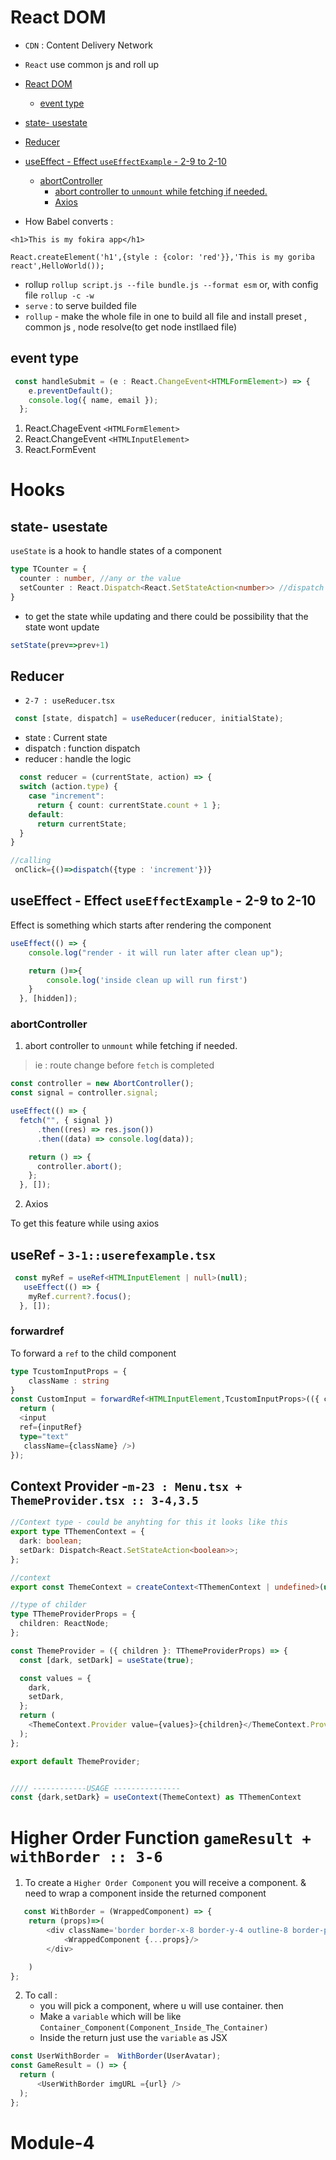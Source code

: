 # React DOM

- `CDN` : Content Delivery Network
- `React` use common js and roll up
- [React DOM](#react-dom)

  - [event type](#event-type)
- [state- usestate](#state--usestate)
- [Reducer](#reducer)
- [useEffect - Effect `useEffectExample` - 2-9 to 2-10](#useeffect---effect-useeffectexample---2-9-to-2-10)

  - [abortController](#abortcontroller)
    - [abort controller to `unmount` while fetching if needed.](#abort-controller-to-unmount-while-fetching-if-needed)
    - [Axios](#axios)
- How Babel converts :

```Js
<h1>This is my fokira app</h1> 

React.createElement('h1',{style : {color: 'red'}},'This is my goriba react',HelloWorld());
```

- rollup `rollup script.js --file bundle.js --format esm`
  or, with config file `rollup -c -w`
- `serve` : to serve builded file
- `rollup` - make the whole file in one to build all file and install preset , common js , node resolve(to get node instllaed file)

## event type

```ts
 const handleSubmit = (e : React.ChangeEvent<HTMLFormElement>) => {
    e.preventDefault();
    console.log({ name, email });
  };
```

1. React.ChageEvent `<HTMLFormElement>`
2. React.ChangeEvent `<HTMLInputElement>`
3. React.FormEvent

# Hooks
## state- usestate

`useState` is a hook to handle states of a component

```ts
type TCounter = {
  counter : number, //any or the value
  setCounter : React.Dispatch<React.SetStateAction<number>> //dispatch function type
}
```

- to get the state while updating and there could be possibility that the state wont update

```ts
setState(prev=>prev+1)
```

## Reducer

- ``2-7 : useReducer.tsx``

```js
 const [state, dispatch] = useReducer(reducer, initialState);

```

- state : Current state
- dispatch : function dispatch
- reducer : handle the logic

```ts
  const reducer = (currentState, action) => {
  switch (action.type) {
    case "increment":
      return { count: currentState.count + 1 };
    default:
      return currentState;
  }
}
```

```ts
//calling 
 onClick={()=>dispatch({type : 'increment'})}
```

## useEffect - Effect `useEffectExample` - 2-9 to 2-10

Effect is something which starts after rendering the component

```ts
useEffect(() => {
    console.log("render - it will run later after clean up");

    return ()=>{
        console.log('inside clean up will run first')
    }
  }, [hidden]);
```

### abortController
1.  abort controller to `unmount` while fetching if needed.

> ie : route change before `fetch` is completed

```ts
const controller = new AbortController();
const signal = controller.signal;

useEffect(() => {
  fetch("", { signal })
      .then((res) => res.json())
      .then((data) => console.log(data));

    return () => {
      controller.abort();
    };
  }, []);
```

2. Axios

To get this feature while using axios

## useRef - `3-1::userefexample.tsx`

```ts
 const myRef = useRef<HTMLInputElement | null>(null);
   useEffect(() => {
    myRef.current?.focus();
  }, []);
```

### forwardref

To forward a `ref` to the child component

```ts
type TcustomInputProps = {
    className : string
}
const CustomInput = forwardRef<HTMLInputElement,TcustomInputProps>(({ className }, inputRef) => {
  return (
  <input 
  ref={inputRef} 
  type="text"
   className={className} />)
});
```

## Context Provider -`m-23 : Menu.tsx + ThemeProvider.tsx :: 3-4,3.5  `

```ts
//Context type - could be anyhting for this it looks like this
export type TThemenContext = {
  dark: boolean;
  setDark: Dispatch<React.SetStateAction<boolean>>;
};

//context
export const ThemeContext = createContext<TThemenContext | undefined>(undefined);

//type of childer
type TThemeProviderProps = {
  children: ReactNode;
};

const ThemeProvider = ({ children }: TThemeProviderProps) => {
  const [dark, setDark] = useState(true);

  const values = {
    dark,
    setDark,
  };
  return (
    <ThemeContext.Provider value={values}>{children}</ThemeContext.Provider>
  );
};

export default ThemeProvider;


//// ------------USAGE ---------------
const {dark,setDark} = useContext(ThemeContext) as TThemenContext

```

# Higher Order Function `gameResult + withBorder :: 3-6 `

1. To create a `Higher Order Component` you will receive a component. & need to wrap a component inside the returned component
```ts
   const WithBorder = (WrappedComponent) => {
    return (props)=>(
        <div className='border border-x-8 border-y-4 outline-8 border-purple-400 rounded-full'>
            <WrappedComponent {...props}/>
        </div>

    )
};
```
2. To call :
   - you will pick a component, where u will use container. then
   - Make a `variable` which will be like `Container_Component(Component_Inside_The_Container)`
   - Inside the return just use the  `variable` as JSX
```ts
const UserWithBorder =  WithBorder(UserAvatar);
const GameResult = () => {
  return (
      <UserWithBorder imgURL ={url} />
  );
};

```

# Module-4 